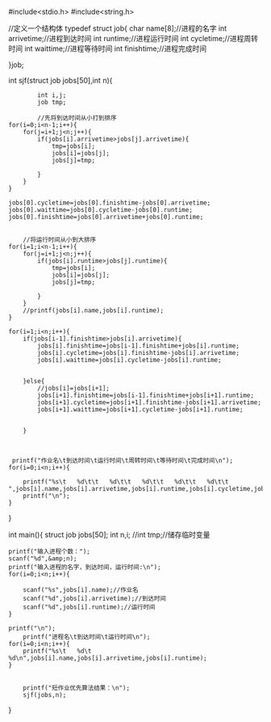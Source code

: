 #include<stdio.h>
#include<string.h>

//定义一个结构体 
typedef struct  job{
	char name[8];//进程的名字
	int arrivetime;//进程到达时间 
	int runtime;//进程运行时间 
	int cycletime;//进程周转时间 
	int waittime;//进程等待时间 
	int finishtime;//进程完成时间 
	
	 
}job; 


int sjf(struct job jobs[50],int n){
		
			int i,j;
			job tmp;
			
			//先将到达时间从小打到排序
	for(i=0;i<n-1;i++){
		for(j=i+1;j<n;j++){
			if(jobs[i].arrivetime>jobs[j].arrivetime){
				tmp=jobs[i];
				jobs[i]=jobs[j];
				jobs[j]=tmp; 
				
			}
		}	
	}
	
	jobs[0].cycletime=jobs[0].finishtime-jobs[0].arrivetime;
	jobs[0].waittime=jobs[0].cycletime-jobs[0].runtime;
	jobs[0].finishtime=jobs[0].arrivetime+jobs[0].runtime;

		
		//将运行时间从小到大排序 
	for(i=1;i<n-1;i++){
		for(j=i+1;j<n;j++){
			if(jobs[i].runtime>jobs[j].runtime){
				tmp=jobs[i];
				jobs[i]=jobs[j];
				jobs[j]=tmp; 
				
			}
		}	
		//printf(jobs[i].name,jobs[i].runtime);
	}
	
	for(i=1;i<n;i++){
		if(jobs[i-1].finishtime>jobs[i].arrivetime){
			jobs[i].finishtime=jobs[i-1].finishtime+jobs[i].runtime;
			jobs[i].cycletime=jobs[i].finishtime-jobs[i].arrivetime;
			jobs[i].waittime=jobs[i].cycletime-jobs[i].runtime;
			
			
		}else{
			//jobs[i]=jobs[i+1];
			jobs[i+1].finishtime=jobs[i-1].finishtime+jobs[i+1].runtime;
			jobs[i+1].cycletime=jobs[i+1].finishtime-jobs[i+1].arrivetime;
			jobs[i+1].waittime=jobs[i+1].cycletime-jobs[i+1].runtime;
		
			
		}
		
		
	
	 printf("作业名\t到达时间\t运行时间\t周转时间\t等待时间\t完成时间\n");
	for(i=0;i<n;i++){
	
		printf("%s\t   %d\t\t   %d\t\t   %d\t\t   %d\t\t   %d\t\t   ",jobs[i].name,jobs[i].arrivetime,jobs[i].runtime,jobs[i].cycletime,jobs[i].waittime,jobs[i].finishtime);
		printf("\n");
	}
	
	

}



int main(){
	struct job jobs[50];
	int n,i;
	//int tmp;//储存临时变量 
	
	printf("输入进程个数：");
	scanf("%d",&amp;n);
	printf("输入进程的名字，到达时间，运行时间:\n");
	for(i=0;i<n;i++){
		
		scanf("%s",jobs[i].name);//作业名 
		scanf("%d",jobs[i].arrivetime);//到达时间 
		scanf("%d",jobs[i].runtime);//运行时间 
	}
	
	printf("\n");
		printf("进程名\t到达时间\t运行时间\n");
	for(i=0;i<n;i++){
		printf("%s\t   %d\t    %d\n",jobs[i].name,jobs[i].arrivetime,jobs[i].runtime);
	}

	
		printf("短作业优先算法结果：\n");
		sjf(jobs,n);
	
}

